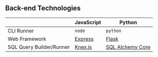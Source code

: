 ## Back-end Technologies

| | JavaScript | Python |
|---|---|---|
| CLI Runner | `node` | `python` |
| Web Framework | [Express](https://expressjs.com/) | [Flask](https://flask.palletsprojects.com/en/2.1.x/) |
| SQL Query Builder/Runner | [Knex.js](http://knexjs.org/) | [SQL Alchemy Core](https://docs.sqlalchemy.org/en/14/core/) |
